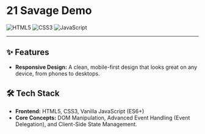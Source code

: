 # 21 Savage Demo

![HTML5](https://img.shields.io/badge/html5-%23E34F26.svg?style=for-the-badge&logo=html5&logoColor=white) ![CSS3](https://img.shields.io/badge/css3-%231572B6.svg?style=for-the-badge&logo=css3&logoColor=white) ![JavaScript](https://img.shields.io/badge/javascript-%23323330.svg?style=for-the-badge&logo=javascript&logoColor=%23F7DF1E)

---


## ✨ Features

* **Responsive Design:** A clean, mobile-first design that looks great on any device, from phones to desktops.

## 🛠️ Tech Stack

* **Frontend:** HTML5, CSS3, Vanilla JavaScript (ES6+)
* **Core Concepts:** DOM Manipulation, Advanced Event Handling (Event Delegation), and Client-Side State Management.

